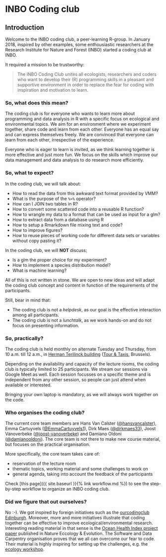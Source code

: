 # INBO Coding club

## Introduction

Welcome to the INBO coding club, a peer-learning R-group. In January 2018, inspired by other examples, some enthousiastic researchers at the Research Institute for Nature and Forest (INBO) started a coding club at INBO.

It required a mission to be trustworthy:

> The INBO Coding Club unites all ecologists, researchers and coders  who want to develop their (R) programming skills in a pleasant and supportive environment in order to replace the fear for coding with inspiration and motivation to learn.

### So, what does this mean?

The coding club is for everyone who wants to learn more about programming and data analysis in R with a specific focus on ecological and environmental topics. We aim for an environment where we experiment together, share code and learn from each other. Everyone has an equal say and can express themselves freely. We are convinced that everyone can learn from each other, irrespective of the experience.

Everyone who is eager to learn is invited, as we think learning together is more effective and just more fun. We focus on the skills which improve our data management and data analysis to do research more efficiently.

### So, what to expect?

In the coding club, we will talk about:

- How to read the data from this awkward text format provided by VMM?
- What is the purpose of the `%>%` operator?
- How can I JOIN two tables in R?
- How to convert some scattered code into a reusable R function?
- How to wrangle my data to a format that can be used as input for a glm?
- How to extract data from a database using R
- How to setup a Rmarkdown file mixing text and code?
- How to improve figures?
- How to reuse pieces of working code for different data sets or variables without copy pasting it?

In the coding club, we will __NOT__ discuss:

- Is a glm the proper choice for my experiment?
- How to implement a species distribution model?
- What is machine learning?

All of this is not written in stone. We are open to new ideas and will adapt the coding club concept and content in function of the requirements of the participants.

Still, bear in mind that:

- The coding club is not a _helpdesk_, as our goal is the effective interaction among all participants.
- The coding club is not a _lunchtalk_, as we work hands-on and do not focus on presenting information.

### So, practically?

The coding club is held monthly on alternate Tuesday and Thursday, from 10 a.m. till 12 a.m., in [Herman Terilinck building](https://www.vlaanderen.be/nl/vlaamse-overheid/gebouwen/herman-teirlinckgebouw) ([Tour & Taxis](https://en.wikipedia.org/wiki/Tour_%26_Taxis), Brussels).

Depending on the availability and capacity of the lecture rooms, the coding club is typically limited to 25 participants. We stream our sessions via Google Meet as well. Each session focusses on a specific theme and is independent from any other session, so people can just attend when available or interested.

Bringing your own laptop is mandatory, as we will always work together on the code.

### Who organises the coding club?

The current core team members are Hans Van Calster ([@hansvancalster](https://github.com/hansvancalster)), Emma Cartuyvels ([@EmmaCartuyvels1](https://github.com/EmmaCartuyvels1)), Dirk Maes ([@dirkmaes33](https://github.com/dirkmaes33)), Joost Vanoverbeke ([@joost-vanoverbeke](https://github.com/joost-vanoverbeke)) and Damiano Oldoni ([@damianooldoni](https://github.com/damianooldoni)). The core team is not there to make new course material, but focuses on the practical organisation.

More specifically, the core team takes care of:

* reservation of the lecture room
* thematic topics, working material and some challenges to work on
* general agenda, taking into account the feedback of the participants

Check [this page]({{ site.baseurl }}{% link workflow.md  %}) to see the step-by-step workflow to organize an INBO coding club.

### Did we figure that out ourselves?

No :-). We got inspired by foreign initiatives such as the [ourcodingclub Edinburgh](https://ourcodingclub.github.io/). Moreover, more and more initiatives illustrate that coding together can be effective to improve ecological/environmental research. Interesting reading material in that sense is the [Ocean Health Index project paper](https://www.nature.com/articles/s41559-017-0160) published in Nature Eccology & Evolution. The Software and Data Carpentry organisation proves that we all can overcome our fear to code. Their material is highly inspiring for setting up the challenges, e.g. the [ecology workshop](http://www.datacarpentry.org/lessons/#ecology-workshop).
